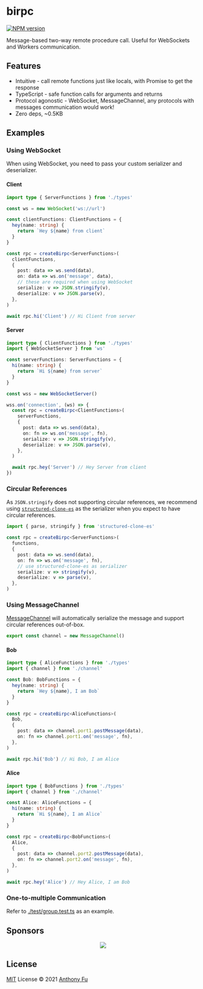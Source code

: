 ﻿# birpc

[![NPM version](https://img.shields.io/npm/v/birpc?color=a1b858&label=)](https://www.npmjs.com/package/birpc)

Message-based two-way remote procedure call. Useful for WebSockets and Workers communication.

## Features

- Intuitive - call remote functions just like locals, with Promise to get the response
- TypeScript - safe function calls for arguments and returns
- Protocol agonostic - WebSocket, MessageChannel, any protocols with messages communication would work!
- Zero deps, ~0.5KB

## Examples

### Using WebSocket

When using WebSocket, you need to pass your custom serializer and deserializer.

#### Client

```ts
import type { ServerFunctions } from './types'

const ws = new WebSocket('ws://url')

const clientFunctions: ClientFunctions = {
  hey(name: string) {
    return `Hey ${name} from client`
  }
}

const rpc = createBirpc<ServerFunctions>(
  clientFunctions,
  {
    post: data => ws.send(data),
    on: data => ws.on('message', data),
    // these are required when using WebSocket
    serialize: v => JSON.stringify(v),
    deserialize: v => JSON.parse(v),
  },
)

await rpc.hi('Client') // Hi Client from server
```

#### Server

```ts
import type { ClientFunctions } from './types'
import { WebSocketServer } from 'ws'

const serverFunctions: ServerFunctions = {
  hi(name: string) {
    return `Hi ${name} from server`
  }
}

const wss = new WebSocketServer()

wss.on('connection', (ws) => {
  const rpc = createBirpc<ClientFunctions>(
    serverFunctions,
    {
      post: data => ws.send(data),
      on: fn => ws.on('message', fn),
      serialize: v => JSON.stringify(v),
      deserialize: v => JSON.parse(v),
    },
  )

  await rpc.hey('Server') // Hey Server from client
})
```

### Circular References

As `JSON.stringify` does not supporting circular references, we recommend using [`structured-clone-es`](https://github.com/antfu/structured-clone-es) as the serializer when you expect to have circular references.

```ts
import { parse, stringify } from 'structured-clone-es'

const rpc = createBirpc<ServerFunctions>(
  functions,
  {
    post: data => ws.send(data),
    on: fn => ws.on('message', fn),
    // use structured-clone-es as serializer
    serialize: v => stringify(v),
    deserialize: v => parse(v),
  },
)
```

### Using MessageChannel

[MessageChannel](https://developer.mozilla.org/en-US/docs/Web/API/MessageChannel) will automatically serialize the message and support circular references out-of-box.

```ts
export const channel = new MessageChannel()
```

#### Bob

``` ts
import type { AliceFunctions } from './types'
import { channel } from './channel'

const Bob: BobFunctions = {
  hey(name: string) {
    return `Hey ${name}, I am Bob`
  }
}

const rpc = createBirpc<AliceFunctions>(
  Bob,
  {
    post: data => channel.port1.postMessage(data),
    on: fn => channel.port1.on('message', fn),
  },
)

await rpc.hi('Bob') // Hi Bob, I am Alice
```

#### Alice

``` ts
import type { BobFunctions } from './types'
import { channel } from './channel'

const Alice: AliceFunctions = {
  hi(name: string) {
    return `Hi ${name}, I am Alice`
  }
}

const rpc = createBirpc<BobFunctions>(
  Alice,
  {
    post: data => channel.port2.postMessage(data),
    on: fn => channel.port2.on('message', fn),
  },
)

await rpc.hey('Alice') // Hey Alice, I am Bob
```

### One-to-multiple Communication

Refer to [./test/group.test.ts](./test/group.test.ts) as an example.

## Sponsors

<p align="center">
  <a href="https://cdn.jsdelivr.net/gh/antfu/static/sponsors.svg">
    <img src='https://cdn.jsdelivr.net/gh/antfu/static/sponsors.svg'/>
  </a>
</p>

## License

[MIT](./LICENSE) License © 2021 [Anthony Fu](https://github.com/antfu)

